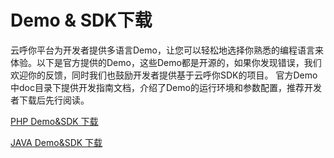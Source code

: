 # Demo & SDK下载

云呼你平台为开发者提供多语言Demo，让您可以轻松地选择你熟悉的编程语言来体验。以下是官方提供的Demo，这些Demo都是开源的，如果你发现错误，我们欢迎你的反馈，同时我们也鼓励开发者提供基于云呼你SDK的项目。
官方Demo中doc目录下提供开发指南文档，介绍了Demo的运行环境和参数配置，推荐开发者下载后先行阅读。

[PHP Demo&SDK 下载](http://yunhuni.com/)

[JAVA Demo&SDK 下载](http://yunhuni.com/)
